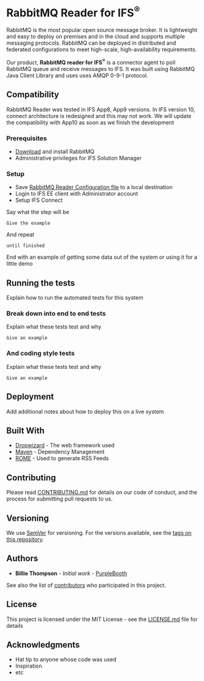 # RabbitMQ Reader for IFS<sup>®</sup>

RabbitMQ is the most popular open source message broker. It is lightweight and easy to deploy on premises and in the cloud and supports multiple messaging protocols. RabbitMQ can be deployed in distributed and federated configurations to meet high-scale, high-availability requirements.

Our product, <b>RabbitMQ reader for IFS<sup>®</sup></b> is a connector agent to poll RabbitMQ queue and receive messages to IFS. It was built using RabbitMQ Java Client Library and uses uses AMQP 0-9-1 protocol.

## Compatibility
RabbitMQ Reader was tested in IFS App8, App9 versions. In IFS version 10, connect architecture is redesigned and this may not work. 
We will update the compatibility with App10 as soon as we finish the development

### Prerequisites
* <a href="https://www.rabbitmq.com/download.html">Download</a> and install RabbitMQ
* Administrative privileges for IFS Solution Manager


### Setup

* Save <a href="https://raw.githubusercontent.com/knakit/RabbitMQ_Reader/master/config/Config_KNAKIT_RABBITMQ_READER1.xml">RabbitMQ Reader Configuration file</a> to a local destination 
* Login to IFS EE client with Administrator account
* Setup IFS Connect

Say what the step will be

```
Give the example
```

And repeat

```
until finished
```

End with an example of getting some data out of the system or using it for a little demo

## Running the tests

Explain how to run the automated tests for this system

### Break down into end to end tests

Explain what these tests test and why

```
Give an example
```

### And coding style tests

Explain what these tests test and why

```
Give an example
```

## Deployment

Add additional notes about how to deploy this on a live system

## Built With

* [Dropwizard](http://www.dropwizard.io/1.0.2/docs/) - The web framework used
* [Maven](https://maven.apache.org/) - Dependency Management
* [ROME](https://rometools.github.io/rome/) - Used to generate RSS Feeds

## Contributing

Please read [CONTRIBUTING.md](https://gist.github.com/PurpleBooth/b24679402957c63ec426) for details on our code of conduct, and the process for submitting pull requests to us.

## Versioning

We use [SemVer](http://semver.org/) for versioning. For the versions available, see the [tags on this repository](https://github.com/your/project/tags). 

## Authors

* **Billie Thompson** - *Initial work* - [PurpleBooth](https://github.com/PurpleBooth)

See also the list of [contributors](https://github.com/your/project/contributors) who participated in this project.

## License

This project is licensed under the MIT License - see the [LICENSE.md](LICENSE.md) file for details

## Acknowledgments

* Hat tip to anyone whose code was used
* Inspiration
* etc

